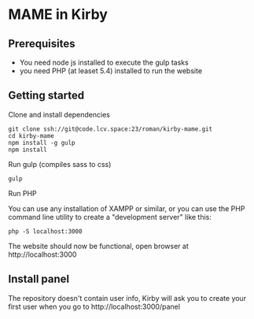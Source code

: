 # MAME in Kirby

## Prerequisites

 - You need node js installed to execute the gulp tasks
 - you need PHP (at leaset 5.4) installed to run the website

## Getting started 

Clone and install dependencies

```
git clone ssh://git@code.lcv.space:23/roman/kirby-mame.git
cd kirby-mame
npm install -g gulp
npm install

```

Run gulp (compiles sass to css)

```
gulp 
```

Run PHP

You can use any installation of XAMPP or similar, or you can use the PHP command line utility to create a "development server" like this:

```
php -S localhost:3000 
```

The website should now be functional, open browser at http://localhost:3000

## Install panel
The repository doesn't contain user info, Kirby will ask you to create your first user when you go to http://localhost:3000/panel